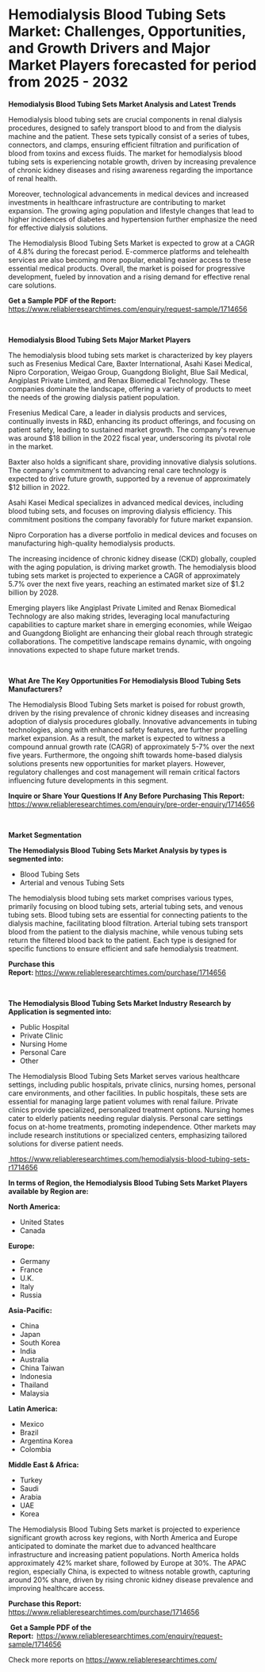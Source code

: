 <p><h1>Hemodialysis Blood Tubing Sets Market: Challenges, Opportunities, and Growth Drivers and Major Market Players forecasted for period from 2025 - 2032</h1></p><p><strong>Hemodialysis Blood Tubing Sets Market Analysis and Latest Trends</strong></p>
<p><p>Hemodialysis blood tubing sets are crucial components in renal dialysis procedures, designed to safely transport blood to and from the dialysis machine and the patient. These sets typically consist of a series of tubes, connectors, and clamps, ensuring efficient filtration and purification of blood from toxins and excess fluids. The market for hemodialysis blood tubing sets is experiencing notable growth, driven by increasing prevalence of chronic kidney diseases and rising awareness regarding the importance of renal health. </p><p>Moreover, technological advancements in medical devices and increased investments in healthcare infrastructure are contributing to market expansion. The growing aging population and lifestyle changes that lead to higher incidences of diabetes and hypertension further emphasize the need for effective dialysis solutions. </p><p>The Hemodialysis Blood Tubing Sets Market is expected to grow at a CAGR of 4.8% during the forecast period. E-commerce platforms and telehealth services are also becoming more popular, enabling easier access to these essential medical products. Overall, the market is poised for progressive development, fueled by innovation and a rising demand for effective renal care solutions.</p></p>
<p><strong>Get a Sample PDF of the Report:&nbsp;</strong> <a href="https://www.reliableresearchtimes.com/enquiry/request-sample/1714656?utm_campaign=3063&utm_medium=2&utm_source=Github&utm_content=ia&utm_term=28032025&utm_id=hemodialysis-blood-tubing-sets">https://www.reliableresearchtimes.com/enquiry/request-sample/1714656</a></p>
<p>&nbsp;</p>
<p><strong>Hemodialysis Blood Tubing Sets Major Market Players</strong></p>
<p><p>The hemodialysis blood tubing sets market is characterized by key players such as Fresenius Medical Care, Baxter International, Asahi Kasei Medical, Nipro Corporation, Weigao Group, Guangdong Biolight, Blue Sail Medical, Angiplast Private Limited, and Renax Biomedical Technology. These companies dominate the landscape, offering a variety of products to meet the needs of the growing dialysis patient population.</p><p>Fresenius Medical Care, a leader in dialysis products and services, continually invests in R&D, enhancing its product offerings, and focusing on patient safety, leading to sustained market growth. The company's revenue was around $18 billion in the 2022 fiscal year, underscoring its pivotal role in the market. </p><p>Baxter also holds a significant share, providing innovative dialysis solutions. The company's commitment to advancing renal care technology is expected to drive future growth, supported by a revenue of approximately $12 billion in 2022.</p><p>Asahi Kasei Medical specializes in advanced medical devices, including blood tubing sets, and focuses on improving dialysis efficiency. This commitment positions the company favorably for future market expansion.</p><p>Nipro Corporation has a diverse portfolio in medical devices and focuses on manufacturing high-quality hemodialysis products. </p><p>The increasing incidence of chronic kidney disease (CKD) globally, coupled with the aging population, is driving market growth. The hemodialysis blood tubing sets market is projected to experience a CAGR of approximately 5.7% over the next five years, reaching an estimated market size of $1.2 billion by 2028.</p><p>Emerging players like Angiplast Private Limited and Renax Biomedical Technology are also making strides, leveraging local manufacturing capabilities to capture market share in emerging economies, while Weigao and Guangdong Biolight are enhancing their global reach through strategic collaborations. The competitive landscape remains dynamic, with ongoing innovations expected to shape future market trends.</p></p>
<p>&nbsp;</p>
<p><strong>What Are The Key Opportunities For Hemodialysis Blood Tubing Sets Manufacturers?</strong></p>
<p><p>The Hemodialysis Blood Tubing Sets market is poised for robust growth, driven by the rising prevalence of chronic kidney diseases and increasing adoption of dialysis procedures globally. Innovative advancements in tubing technologies, along with enhanced safety features, are further propelling market expansion. As a result, the market is expected to witness a compound annual growth rate (CAGR) of approximately 5-7% over the next five years. Furthermore, the ongoing shift towards home-based dialysis solutions presents new opportunities for market players. However, regulatory challenges and cost management will remain critical factors influencing future developments in this segment.</p></p>
<p><strong>Inquire or Share Your Questions If Any Before Purchasing This Report:</strong> <a href="https://www.reliableresearchtimes.com/enquiry/pre-order-enquiry/1714656?utm_campaign=3063&utm_medium=2&utm_source=Github&utm_content=ia&utm_term=28032025&utm_id=hemodialysis-blood-tubing-sets">https://www.reliableresearchtimes.com/enquiry/pre-order-enquiry/1714656</a></p>
<p>&nbsp;</p>
<p><strong>Market Segmentation</strong></p>
<p><strong>The Hemodialysis Blood Tubing Sets Market Analysis by types is segmented into:</strong></p>
<p><ul><li>Blood Tubing Sets</li><li>Arterial and venous Tubing Sets</li></ul></p>
<p><p>The hemodialysis blood tubing sets market comprises various types, primarily focusing on blood tubing sets, arterial tubing sets, and venous tubing sets. Blood tubing sets are essential for connecting patients to the dialysis machine, facilitating blood filtration. Arterial tubing sets transport blood from the patient to the dialysis machine, while venous tubing sets return the filtered blood back to the patient. Each type is designed for specific functions to ensure efficient and safe hemodialysis treatment.</p></p>
<p><strong>Purchase this Report:&nbsp;</strong><a href="https://www.reliableresearchtimes.com/purchase/1714656?utm_campaign=3063&utm_medium=2&utm_source=Github&utm_content=ia&utm_term=28032025&utm_id=hemodialysis-blood-tubing-sets">https://www.reliableresearchtimes.com/purchase/1714656</a></p>
<p>&nbsp;</p>
<p><strong>The Hemodialysis Blood Tubing Sets Market Industry Research by Application is segmented into:</strong></p>
<p><ul><li>Public Hospital</li><li>Private Clinic</li><li>Nursing Home</li><li>Personal Care</li><li>Other</li></ul></p>
<p><p>The Hemodialysis Blood Tubing Sets Market serves various healthcare settings, including public hospitals, private clinics, nursing homes, personal care environments, and other facilities. In public hospitals, these sets are essential for managing large patient volumes with renal failure. Private clinics provide specialized, personalized treatment options. Nursing homes cater to elderly patients needing regular dialysis. Personal care settings focus on at-home treatments, promoting independence. Other markets may include research institutions or specialized centers, emphasizing tailored solutions for diverse patient needs.</p></p>
<p><a href="https://www.reliableresearchtimes.com/hemodialysis-blood-tubing-sets-r1714656?utm_campaign=3063&utm_medium=2&utm_source=Github&utm_content=ia&utm_term=28032025&utm_id=hemodialysis-blood-tubing-sets">&nbsp;https://www.reliableresearchtimes.com/hemodialysis-blood-tubing-sets-r1714656</a></p>
<p><strong>In terms of Region, the Hemodialysis Blood Tubing Sets Market Players available by Region are:</strong></p>
<p>
    <p> <strong> North America: </strong>
        <ul>
            <li>United States</li>
            <li>Canada</li>
        </ul>
        </p> 
    <p> <strong> Europe: </strong>
        <ul>
            <li>Germany</li>
            <li>France</li>
            <li>U.K.</li>
            <li>Italy</li>
            <li>Russia</li>
        </ul>
        </p> 
    <p> <strong> Asia-Pacific: </strong>
        <ul>
            <li>China</li>
            <li>Japan</li>
            <li>South Korea</li>
            <li>India</li>
            <li>Australia</li>
            <li>China Taiwan</li>
            <li>Indonesia</li>
            <li>Thailand</li>
            <li>Malaysia</li>
        </ul>
        </p> 
    <p> <strong> Latin America: </strong>
        <ul>
            <li>Mexico</li>
            <li>Brazil</li>
            <li>Argentina Korea</li>
            <li>Colombia</li>
        </ul>
        </p> 
    <p> <strong> Middle East & Africa: </strong>
        <ul>
            <li>Turkey</li>
            <li>Saudi</li>
            <li>Arabia</li>
            <li>UAE</li>
            <li>Korea</li>
        </ul>
    </p>
    </p>
<p><p>The Hemodialysis Blood Tubing Sets market is projected to experience significant growth across key regions, with North America and Europe anticipated to dominate the market due to advanced healthcare infrastructure and increasing patient populations. North America holds approximately 42% market share, followed by Europe at 30%. The APAC region, especially China, is expected to witness notable growth, capturing around 20% share, driven by rising chronic kidney disease prevalence and improving healthcare access.</p></p>
<p><strong>Purchase this Report: </strong><a href="https://www.reliableresearchtimes.com/purchase/1714656?utm_campaign=3063&utm_medium=2&utm_source=Github&utm_content=ia&utm_term=28032025&utm_id=hemodialysis-blood-tubing-sets">https://www.reliableresearchtimes.com/purchase/1714656</a></p>
<p>&nbsp;<strong>Get a Sample PDF of the Report:&nbsp;&nbsp;</strong><a href="https://www.reliableresearchtimes.com/enquiry/request-sample/1714656?utm_campaign=3063&utm_medium=2&utm_source=Github&utm_content=ia&utm_term=28032025&utm_id=hemodialysis-blood-tubing-sets">https://www.reliableresearchtimes.com/enquiry/request-sample/1714656</a></p>
<p><strong></strong></p>
<p>Check more reports on <a href="https://www.reliableresearchtimes.com/?utm_campaign=3063&utm_medium=2&utm_source=Github&utm_content=ia&utm_term=28032025&utm_id=hemodialysis-blood-tubing-sets">https://www.reliableresearchtimes.com/</a></p>